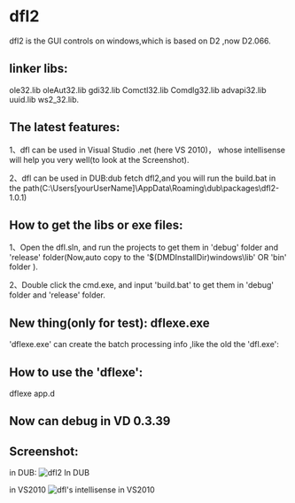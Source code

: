 dfl2
====
dfl2 is the GUI controls on windows,which is based on D2 ,now D2.066.

linker libs:
---
ole32.lib oleAut32.lib gdi32.lib Comctl32.lib Comdlg32.lib advapi32.lib uuid.lib ws2_32.lib.

The latest features:
---
1、dfl can be used in Visual Studio .net (here VS 2010)， whose intellisense will help you very well(to look at the Screenshot).

2、dfl can be used in DUB:dub fetch dfl2,and you will run the build.bat in the path(C:\Users\[yourUserName]\AppData\Roaming\dub\packages\dfl2-1.0.1)

How to get the libs or exe files:
---
1、Open the dfl.sln, and run the projects to get them in 'debug' folder and 'release' folder(Now,auto copy to the '$(DMDInstallDir)windows\lib' OR 'bin' folder ).

2、Double click the cmd.exe, and input 'build.bat' to get them in 'debug' folder and 'release' folder.



New thing(only for test):  dflexe.exe 
---
'dflexe.exe' can create the batch processing info ,like the old the 'dfl.exe':

How to use the 'dflexe':
--- 
  dflexe app.d

Now can debug in VD 0.3.39
---

  Screenshot:
---
   in DUB:
  ![dfl2 In DUB](https://raw.githubusercontent.com/FrankLIKE/dfl2/master/Images/dub_build.png)
   
   in VS2010
  ![dfl's intellisense in VS2010](https://raw.githubusercontent.com/FrankLIKE/dfl2/master/Images/dflpart.png)

